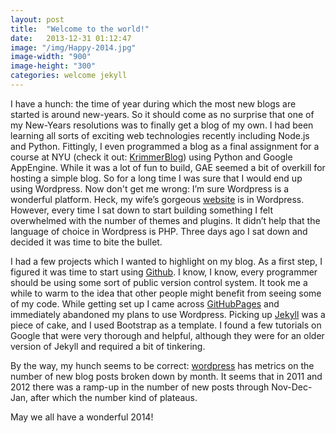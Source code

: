 ```yaml
---
layout: post
title:  "Welcome to the world!"
date:   2013-12-31 01:12:47
image: "/img/Happy-2014.jpg"
image-width: "900"
image-height: "300"
categories: welcome jekyll
---
```


I have a hunch: the time of year during which the most new blogs are started is around new-years. So it should come as no surprise that one of my New-Years resolutions was to finally get a blog of my own. I had been learning all sorts of exciting web technologies recently including Node.js and Python. Fittingly, I even programmed a blog as a final assignment for a course at NYU (check it out: [KrimmerBlog][krimmer]) using Python and Google AppEngine. While it was a lot of fun to build, GAE seemed a bit of overkill for hosting a simple blog. So for a long time I was sure that I would end up using Wordpress. Now don't get me wrong: I’m sure Wordpress is a wonderful platform. Heck, my wife’s gorgeous [website][talia] is in Wordpress. However, every time I sat down to start building something I felt overwhelmed with the number of themes and plugins. It didn’t help that the language of choice in Wordpress is PHP. Three days ago I sat down and decided it was time to bite the bullet.

I had a few projects which I wanted to highlight on my blog. As a first step, I figured it was time to start using [Github][git]. I know, I know, every programmer should be using some sort of public version control system. It took me a while to warm to the idea that other people might benefit from seeing some of my code. While getting set up I came across [GitHubPages][pages] and immediately abandoned my plans to use Wordpress. Picking up [Jekyll][jekyll] was a piece of cake, and I used Bootstrap as a template. I found a few tutorials on Google that were very thorough and helpful, although they were for an older version of Jekyll and required a bit of tinkering.

By the way, my hunch seems to be correct: [wordpress][wordpress] has metrics on the number of new blog posts broken down by month. It seems that in 2011 and 2012 there was a ramp-up in the number of new posts through Nov-Dec-Jan, after which the number kind of plateaus.

May we all have a wonderful 2014!


[talia]: http://www.taliaamar.com/ 
[git]: https://github.com
[pages]: http://pages.github.com/
[krimmer]: http://krimmerblog.appspot.com/
[jekyll]: http://jekyllrb.com/
[wordpress]: http://wordpress.com/stats/posting/